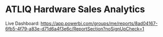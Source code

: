 # ATLIQ Hardware Sales Analytics

Live Dashboard: https://app.powerbi.com/groups/me/reports/8ad04167-6fb5-4f79-a83e-d71d6a4f3e6c/ReportSection?noSignUpCheck=1

